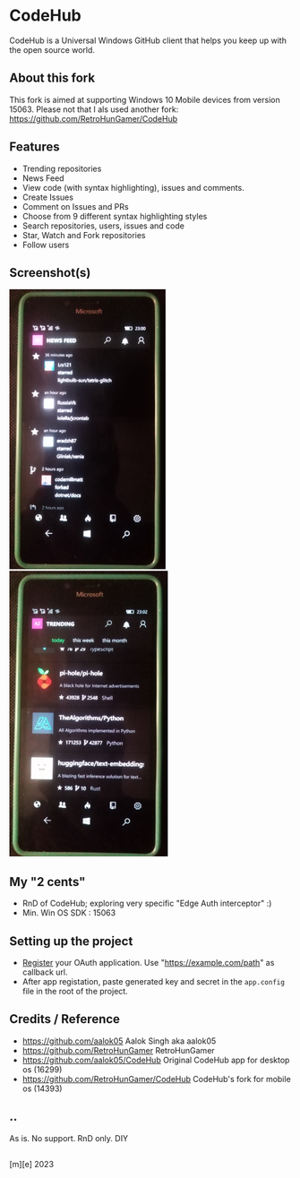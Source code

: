 # CodeHub

CodeHub is a Universal Windows GitHub client that helps you keep up with the open source world.

## About this fork
This fork is aimed at supporting Windows 10 Mobile devices from version 15063. 
Please not that I als used another fork: https://github.com/RetroHunGamer/CodeHub

## Features
* Trending repositories
* News Feed
* View code (with syntax highlighting), issues and comments. 
* Create Issues
* Comment on Issues and PRs
* Choose from 9 different syntax highlighting styles
* Search repositories, users, issues and code
* Star, Watch and Fork repositories
* Follow users

## Screenshot(s)
![](Images/shot01.png)
![](Images/shot02.png)

## My "2 cents"
* RnD of CodeHub; exploring very specific "Edge Auth interceptor" :)
* Min. Win OS SDK : 15063
 
## Setting up the project 
* [Register](https://github.com/settings/developers) your OAuth application. Use "https://example.com/path" as callback url. 
*  After app registation, paste generated key and secret in the `app.config` file in the root of the project.

## Credits / Reference
- https://github.com/aalok05 Aalok Singh aka aalok05
- https://github.com/RetroHunGamer RetroHunGamer
- https://github.com/aalok05/CodeHub Original CodeHub app for desktop os (16299)
- https://github.com/RetroHunGamer/CodeHub CodeHub's fork for mobile os (14393)

## ..
As is. No support. RnD only. DIY

##
[m][e] 2023 

